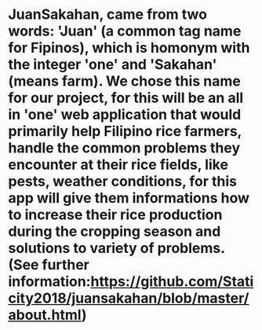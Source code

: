 # JuanSakahan, came from two words: 'Juan' (a common tag name for Fipinos), which is homonym with the integer 'one' and 'Sakahan' (means farm). We chose this name for our project, for this will be an all in 'one' web application that would primarily help Filipino rice farmers, handle the common problems they encounter at their rice fields, like pests, weather conditions, for this app will give them informations how to increase their rice production during the cropping season and solutions to variety of problems. (See further information:https://github.com/Staticity2018/juansakahan/blob/master/about.html)
